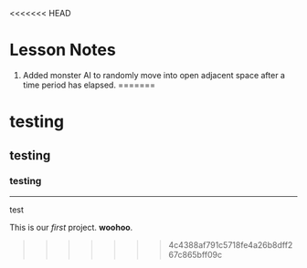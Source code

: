 <<<<<<< HEAD
# Lesson Notes

1. Added monster AI to randomly move into open adjacent space after a time period has elapsed.
=======
# testing

## testing

### testing

----
test



This is our *first* project. **woohoo**.
>>>>>>> 4c4388af791c5718fe4a26b8dff267c865bff09c
